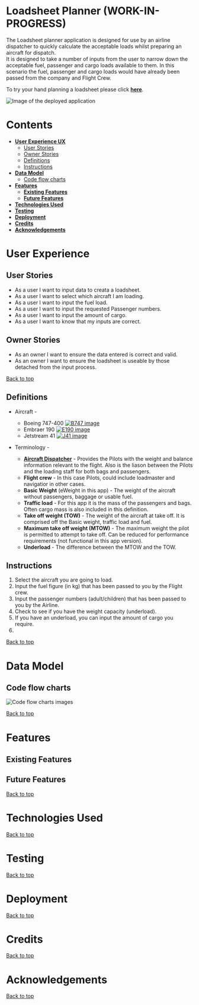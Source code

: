 # Loadsheet Planner (WORK-IN-PROGRESS)

The Loadsheet planner application is designed for use by an airline dispatcher to quickly calculate the acceptable loads whilst preparing an aircraft for dispatch. <br>
It is designed to take a number of inputs from the user to narrow down the acceptable fuel, passenger and cargo loads available to them. In this scenario the fuel, passenger and cargo loads would have already been passed from the company and Flight Crew.

To try your hand planning a loadsheet please click [**here**](https://loadsheet-planner.herokuapp.com/).

![Image of the deployed application](assets/images/deployed_app.png)

# Contents

* [**User Experience UX**](<#user-experience-ux>)
    *  [User Stories](<#user-stories>)
    * [Owner Stories](<#owner-stories>)
    * [Definitions](<#definitions>)
    * [Instructions](<#instructions>)
* [**Data Model**](<#data-model>)
    * [Code flow charts](<#code-flow-charts>)
* [**Features**](<#features>)
    * [**Existing Features**](<#existing-features>)
    * [**Future Features**](<#future-features>)
* [**Technologies Used**](<#technologies-used>)
* [**Testing**](<#testing>)
* [**Deployment**](<#deployment>)
* [**Credits**](<#credits>)
*  [**Acknowledgements**](<#acknowledgements>)

# User Experience

## User Stories

* As a user I want to input data to creata a loadsheet.
* As a user I want to select which aircraft I am loading.
* As a user I want to input the fuel load.
* As a user I want to input the requested Passenger numbers.
* As a user I want to input the amount of cargo.
* As a user I want to know that my inputs are correct.

## Owner Stories

* As an owner I want to ensure the data entered is correct and valid.
* As an owner I want to ensure the loadsheet is useable by those detached from the input process.

[Back to top](<#contents>)
## Definitions
* Aircraft - 
    * Boeing 747-400 [![B747 image](assets/images/b747.jpg)](https://en.wikipedia.org/wiki/Boeing_747-400)
    * Embraer 190 [![E190 image](assets/images/e190.png)](https://en.wikipedia.org/wiki/Embraer_E-Jet_family)
    * Jetstream 41 [![J41 image](assets/images/j41.jpg)](https://en.wikipedia.org/wiki/British_Aerospace_Jetstream_41)

* Terminology - 
    * [**Aircraft Dispatcher**](https://www.myworldofwork.co.uk/my-career-options/job-profiles/flight-dispatcher) - Provides the Pilots with the weight and balance information relevant to the flight. Also is the liason between the Pilots and the loading staff for both bags and passengers.
    * **Flight crew** - In this case Pilots, could include loadmaster and navigatior in other cases.
    * **Basic Weight** (eWeight in this app) - The weight of the aircraft without passengers, baggage or usable fuel.
    * **Traffic load** - For this app it is the mass of the passengers and bags. Often      cargo mass is also included in this definition.
    * **Take off weight (TOW)** - The weight of the aircraft at take off. It is comprised off the Basic weight, traffic load and fuel. 
    * **Maximum take off weight (MTOW)** - The maximum weight the pilot is permitted to attempt to take off. Can be reduced for performance requirements (not functional in this app version).
    * **Underload** - The difference between the MTOW and the TOW.


## Instructions

1. Select the aircraft you are going to load.
2. Input the fuel figure (in kg) that has been passed to you by the Flight crew.
3. Input the passenger numbers (adult/children) that has been passed to you by the Airline.
4. Check to see if you have the weight capacity (underload).
5. If you have an underload, you can input the amount of cargo you require.
6. 


[Back to top](<#contents>)
# Data Model

## Code flow charts

![Code flow charts images](/assets/images/loadsheet.png)

[Back to top](<#contents>)
# Features

## Existing Features

## Future Features

[Back to top](<#contents>)
# Technologies Used

[Back to top](<#contents>)
# Testing

[Back to top](<#contents>)
# Deployment

[Back to top](<#contents>)
# Credits

[Back to top](<#contents>)
# Acknowledgements

[Back to top](<#contents>)

